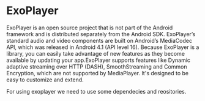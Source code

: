# ExoPlayer

ExoPlayer is an open source project that is not part of the Android framework and is distributed separately from the Android SDK. ExoPlayer’s standard audio and video components are built on Android’s MediaCodec API, which was released in Android 4.1 (API level 16). Because ExoPlayer is a library, you can easily take advantage of new features as they become available by updating your app.ExoPlayer supports features like Dynamic adaptive streaming over HTTP (DASH), SmoothStreaming and Common Encryption, which are not supported by MediaPlayer. It's designed to be easy to customize and extend.

For using exoplayer we need to use some dependecies and reositories.
